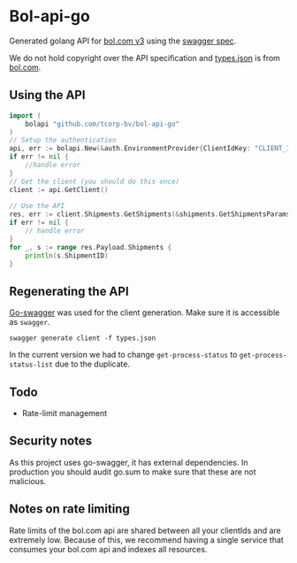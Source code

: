 # Bol-api-go
Generated golang API for [bol.com v3](https://api.bol.com/retailer/public/redoc/v3) using the [swagger spec](https://api.bol.com/retailer/public/apispec/v3).

We do not hold copyright over the API specification and [types.json](types.json) is from [bol.com](https://api.bol.com/retailer/public/apispec/v3).

## Using the API
```go
import (
    bolapi "github.com/tcorp-bv/bol-api-go"
)
// Setup the authentication
api, err := bolapi.New(&auth.EnvironmentProvider{ClientIdKey: "CLIENT_ID", ClientSecretKey: "CLIENT_SECRET"})
if err != nil {
	//handle error
}
// Get the client (you should do this once)
client := api.GetClient()
	
// Use the API
res, err := client.Shipments.GetShipments(&shipments.GetShipmentsParams{Context:context.Background()})
if err != nil {
	// handle error
}
for _, s := range res.Payload.Shipments {
	println(s.ShipmentID)
}
```


## Regenerating the API
[Go-swagger](https://github.com/go-swagger/go-swagger) was used for the client generation. Make sure it is accessible as `swagger`.
```shell script
swagger generate client -f types.json
```

In the current version we had to change `get-process-status` to `get-process-status-list` due to the duplicate.

## Todo
* Rate-limit management

## Security notes
As this project uses go-swagger, it has external dependencies. In production you should audit go.sum to make sure that these are not malicious.

## Notes on rate limiting
Rate limits of the bol.com api are shared between all your clientIds and are extremely low.
Because of this, we recommend having a single service that consumes your bol.com api and indexes all resources.